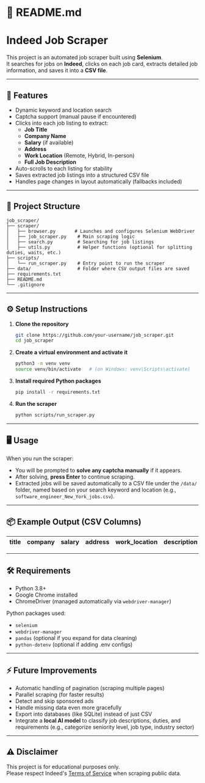 # 📄 README.md

# Indeed Job Scraper

This project is an automated job scraper built using **Selenium**.  
It searches for jobs on **Indeed**, clicks on each job card, extracts detailed job information, and saves it into a **CSV file**.

---

## 🚀 Features
- Dynamic keyword and location search
- Captcha support (manual pause if encountered)
- Clicks into each job listing to extract:
  - **Job Title**
  - **Company Name**
  - **Salary** (if available)
  - **Address**
  - **Work Location** (Remote, Hybrid, In-person)
  - **Full Job Description**
- Auto-scrolls to each listing for stability
- Saves extracted job listings into a structured CSV file
- Handles page changes in layout automatically (fallbacks included)

---

## 📂 Project Structure

```
job_scraper/
├── scraper/
│   ├── browser.py       # Launches and configures Selenium WebDriver
│   ├── job_scraper.py    # Main scraping logic
│   ├── search.py         # Searching for job listings
│   ├── utils.py          # Helper functions (optional for splitting duties, waits, etc.)
├── scripts/
│   └── run_scraper.py    # Entry point to run the scraper
├── data/                 # Folder where CSV output files are saved
├── requirements.txt
├── README.md
└── .gitignore
```

---

## ⚙️ Setup Instructions

1. **Clone the repository**
   ```bash
   git clone https://github.com/your-username/job_scraper.git
   cd job_scraper
   ```

2. **Create a virtual environment and activate it**
   ```bash
   python3 -m venv venv
   source venv/bin/activate   # (on Windows: venv\Scripts\activate)
   ```

3. **Install required Python packages**
   ```bash
   pip install -r requirements.txt
   ```

4. **Run the scraper**
   ```bash
   python scripts/run_scraper.py
   ```

---

## 🖥️ Usage

When you run the scraper:
- You will be prompted to **solve any captcha manually** if it appears.
- After solving, **press Enter** to continue scraping.
- Extracted jobs will be saved automatically to a CSV file under the `/data/` folder, named based on your search keyword and location (e.g., `software_engineer_New_York_jobs.csv`).

---

## 📦 Example Output (CSV Columns)

| title | company | salary | address | work_location | description |
|:------|:--------|:-------|:--------|:--------------|:------------|

---

## 🛠️ Requirements
- Python 3.8+
- Google Chrome installed
- ChromeDriver (managed automatically via `webdriver-manager`)

Python packages used:
- `selenium`
- `webdriver-manager`
- `pandas` (optional if you expand for data cleaning)
- `python-dotenv` (optional if adding .env configs)

---

## ⚡ Future Improvements
- Automatic handling of pagination (scraping multiple pages)
- Parallel scraping (for faster results)
- Detect and skip sponsored ads
- Handle missing data even more gracefully
- Export into databases (like SQLite) instead of just CSV
- Integrate a **local AI model** to classify job descriptions, duties, and requirements (e.g., categorize seniority level, job type, industry sector)

---

## ⚠️ Disclaimer
This project is for educational purposes only.  
Please respect Indeed's [Terms of Service](https://www.indeed.com/legal) when scraping public data.
